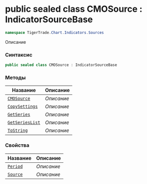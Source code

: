 
# public sealed class CMOSource : IndicatorSourceBase
```csharp
namespace TigerTrade.Chart.Indicators.Sources
```



Описание

### Синтаксис
```csharp
public sealed class CMOSource : IndicatorSourceBase
```


### Методы
| Название | Описание |
| --- | --- |
| [`CMOSource`](./CMOSource.cs/Методы/CMOSource.md) | *Описание* |
| [`CopySettings`](./CMOSource.cs/Методы/CopySettings.md) | *Описание* |
| [`GetSeries`](./CMOSource.cs/Методы/GetSeries.md) | *Описание* |
| [`GetSeriesList`](./CMOSource.cs/Методы/GetSeriesList.md) | *Описание* |
| [`ToString`](./CMOSource.cs/Методы/ToString.md) | *Описание* |

### Свойства
| Название | Описание |
| --- | --- |
| [`Period`](./CMOSource.cs/Свойства/Period.md) | *Описание* |
| [`Source`](./CMOSource.cs/Свойства/Source.md) | *Описание* |



